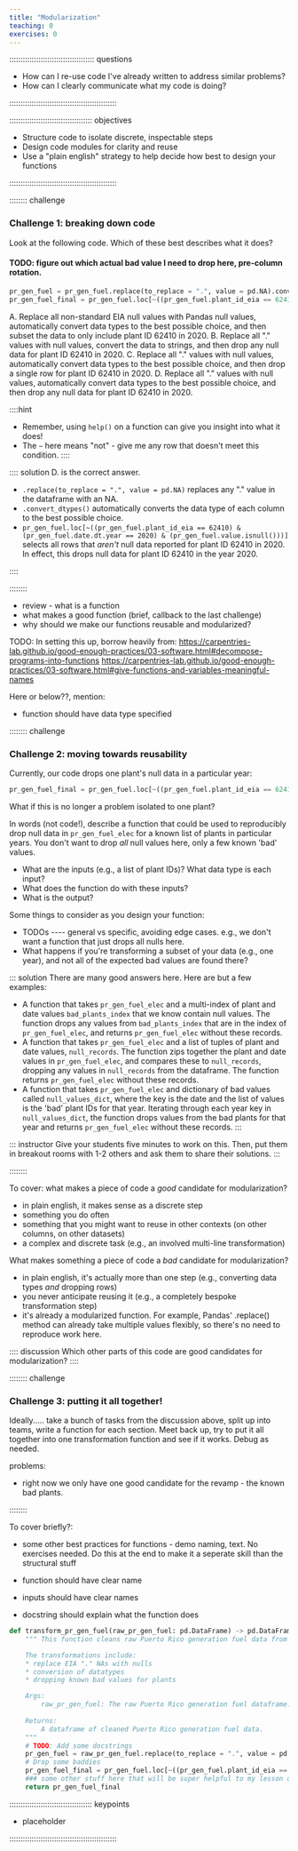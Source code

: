 ```yaml
---
title: "Modularization"
teaching: 0
exercises: 0
---
```


:::::::::::::::::::::::::::::::::::::: questions

- How can I re-use code I've already written to address similar problems?
- How can I clearly communicate what my code is doing?

::::::::::::::::::::::::::::::::::::::::::::::::

::::::::::::::::::::::::::::::::::::: objectives

- Structure code to isolate discrete, inspectable steps
- Design code modules for clarity and reuse
- Use a "plain english" strategy to help decide how best to design your functions

::::::::::::::::::::::::::::::::::::::::::::::::


:::::::: challenge

### Challenge 1: breaking down code

Look at the following code. Which of these best describes what it does?

#### TODO: figure out which actual bad value I need to drop here, pre-column rotation.

```python
pr_gen_fuel = pr_gen_fuel.replace(to_replace = ".", value = pd.NA).convert_dtypes()
pr_gen_fuel_final = pr_gen_fuel.loc[~((pr_gen_fuel.plant_id_eia == 62410) & (pr_gen_fuel.date.dt.year == 2020) & (pr_gen_fuel.value.isnull()))]
```

A. Replace all non-standard EIA null values with Pandas null values, automatically convert data types to the best possible choice, and then subset the data to only include plant ID 62410 in 2020.
B. Replace all "." values with null values, convert the data to strings, and then drop any null data for plant ID 62410 in 2020.
C. Replace all "." values with null values, automatically convert data types to the best possible choice, and then drop a single row for plant ID 62410 in 2020.
D. Replace all "." values with null values, automatically convert data types to the best possible choice, and then drop any null data for plant ID 62410 in 2020.

::::hint
- Remember, using `help()` on a function can give you insight into what it does!
- The `~` here means "not" - give me any row that doesn't meet this condition.
::::

:::: solution
D. is the correct answer.

- `.replace(to_replace = ".", value = pd.NA)` replaces any "." value in the dataframe with an NA.
- `.convert_dtypes()` automatically converts the data type of each column to the best possible choice.
- `pr_gen_fuel.loc[~((pr_gen_fuel.plant_id_eia == 62410) & (pr_gen_fuel.date.dt.year == 2020) & (pr_gen_fuel.value.isnull()))]` selects all rows that *aren't* null data reported for plant ID 62410 in 2020. In effect, this drops null data for plant ID 62410 in the year 2020.

::::

::::::::

* review - what is a function
* what makes a good function (brief, callback to the last challenge)
* why should we make our functions reusable and modularized?

TODO: In setting this up, borrow heavily from:
https://carpentries-lab.github.io/good-enough-practices/03-software.html#decompose-programs-into-functions
https://carpentries-lab.github.io/good-enough-practices/03-software.html#give-functions-and-variables-meaningful-names

Here or below??, mention:
* function should have data type specified

:::::::: challenge

### Challenge 2: moving towards reusability

Currently, our code drops one plant's null data in a particular year:

```python
pr_gen_fuel_final = pr_gen_fuel.loc[~((pr_gen_fuel.plant_id_eia == 62410) & (pr_gen_fuel.date.dt.year == 2020) & (pr_gen_fuel.value.isnull()))]
```

What if this is no longer a problem isolated to one plant?

In words (not code!), describe a function that could be used to reproducibly drop null
data in `pr_gen_fuel_elec` for a known list of plants in particular years. You
don't want to drop *all* null values here, only a few known 'bad' values.

* What are the inputs (e.g., a list of plant IDs)? What data type is each input?
* What does the function do with these inputs?
* What is the output?

Some things to consider as you design your function:
* TODOs ---- general vs specific, avoiding edge cases. e.g., we don't want a function
that just drops all nulls here.
* What happens if you're transforming a subset of your data (e.g., one year), and not
all of the expected bad values are found there?

::: solution
There are many good answers here. Here are but a few examples:
* A function that takes `pr_gen_fuel_elec` and a multi-index of plant and date values
`bad_plants_index` that we know contain null values. The function drops any values from
`bad_plants_index` that are in the index of `pr_gen_fuel_elec`, and returns `pr_gen_fuel_elec` without these records.
* A function that takes `pr_gen_fuel_elec` and a list of tuples of plant and date
values, `null_records`. The function zips together the plant and date values in
`pr_gen_fuel_elec`, and compares these to `null_records`, dropping any values in
`null_records` from the dataframe. The function returns `pr_gen_fuel_elec` without these records.
* A function that takes `pr_gen_fuel_elec` and dictionary of bad values called
`null_values_dict`, where the key is the date and the list of values is the 'bad' plant
IDs for that year. Iterating through each year key in `null_values_dict`, the function drops values
from the bad plants for that year and returns `pr_gen_fuel_elec` without these records.
:::

::: instructor
Give your students five minutes to work on this. Then, put them in breakout rooms with
1-2 others and ask them to share their solutions.
:::

::::::::

To cover: what makes a piece of code a *good* candidate for modularization?
- in plain english, it makes sense as a discrete step
- something you do often
- something that you might want to reuse in other contexts (on other columns, on other datasets)
- a complex and discrete task (e.g., an involved multi-line transformation)

What makes something a piece of code a *bad* candidate for modularization?
- in plain english, it's actually more than one step (e.g., converting data types *and* dropping rows)
- you never anticipate reusing it (e.g., a completely bespoke transformation step)
- it's already a modularized function. For example, Pandas' .replace() method can already
take multiple values flexibly, so there's no need to reproduce work here.

:::: discussion
Which other parts of this code are good candidates for modularization?
::::

:::::::: challenge

### Challenge 3: putting it all together!

Ideally..... take a bunch of tasks from the discussion above, split up into teams,
write a function for each section. Meet back up, try to put it all together into one
transformation function and see if it works. Debug as needed.

problems:
* right now we only have one good candidate for the revamp - the known bad plants.

::::::::

To cover briefly?:
* some other best practices for functions - demo naming, text. No exercises needed.
Do this at the end to make it a seperate skill than the structural stuff

* function should have clear name
* inputs should have clear names
* docstring should explain what the function does

```python
def transform_pr_gen_fuel(raw_pr_gen_fuel: pd.DataFrame) -> pd.DataFrame:
    """ This function cleans raw Puerto Rico generation fuel data from EIA 923.

    The transformations include:
    * replace EIA "." NAs with nulls
    * conversion of datatypes
    * dropping known bad values for plants

    Args:
        raw_pr_gen_fuel: The raw Puerto Rico generation fuel dataframe.
    
    Returns:
        A dataframe of cleaned Puerto Rico generation fuel data.
    """
    # TODO: Add some docstrings
    pr_gen_fuel = raw_pr_gen_fuel.replace(to_replace = ".", value = pd.NA).convert_dtypes()
    # Drop some baddies
    pr_gen_fuel_final = pr_gen_fuel.loc[~((pr_gen_fuel.plant_id_eia == 62410) & (pr_gen_fuel.date.dt.year == 2020) & (pr_gen_fuel.value.isnull()))]
    ### some other stuff here that will be super helpful to my lesson development
    return pr_gen_fuel_final
```

::::::::::::::::::::::::::::::::::::: keypoints

- placeholder

::::::::::::::::::::::::::::::::::::::::::::::::